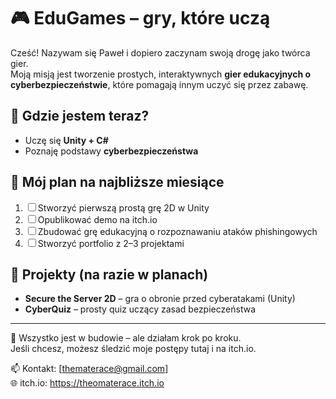 # 🎮 EduGames – gry, które uczą

Cześć! Nazywam się Paweł i dopiero zaczynam swoją drogę jako twórca gier.  
Moją misją jest tworzenie prostych, interaktywnych **gier edukacyjnych o cyberbezpieczeństwie**, które pomagają innym uczyć się przez zabawę.

## 🔄 Gdzie jestem teraz?

- Uczę się **Unity + C#**
- Poznaję podstawy **cyberbezpieczeństwa**

## 🎯 Mój plan na najbliższe miesiące

1. ☐ Stworzyć pierwszą prostą grę 2D w Unity
2. ☐ Opublikować demo na itch.io
3. ☐ Zbudować grę edukacyjną o rozpoznawaniu ataków phishingowych
4. ☐ Stworzyć portfolio z 2–3 projektami

## 📁 Projekty (na razie w planach)

- **Secure the Server 2D** – gra o obronie przed cyberatakami (Unity)
- **CyberQuiz** – prosty quiz uczący zasad bezpieczeństwa

---

🧩 Wszystko jest w budowie – ale działam krok po kroku.  
Jeśli chcesz, możesz śledzić moje postępy tutaj i na itch.io.

📫 Kontakt: [thematerace@gmail.com]  
🌐 itch.io: https://theomaterace.itch.io
